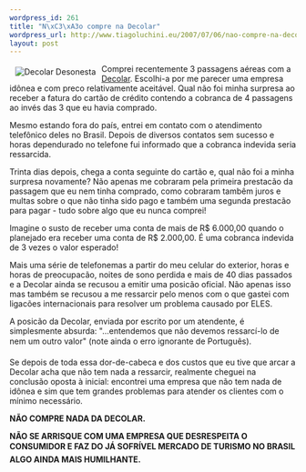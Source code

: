 ```yaml
--- 
wordpress_id: 261
title: "N\xC3\xA3o compre na Decolar"
wordpress_url: http://www.tiagoluchini.eu/2007/07/06/nao-compre-na-decolar/
layout: post
---
```

<img src="http://www.tiagoluchini.eu/wp-content/uploads/2007/07/logobr.gif" title="Decolar Desonesta" alt="Decolar Desonesta" align="left" hspace="10" vspace="5" />Comprei recentemente 3 passagens aéreas com a <a href="http://www.decolar.com.br" target="_blank">Decolar</a>. Escolhi-a por me parecer uma empresa idônea e com preco relativamente aceitável. Qual não foi minha surpresa ao receber a fatura do cartão de crédito contendo a cobranca de 4 passagens ao invés das 3 que eu havia comprado.

Mesmo estando fora do país, entrei em contato com o atendimento telefônico deles no Brasil. Depois de diversos contatos sem sucesso e horas dependurado no telefone fui informado que a cobranca indevida seria ressarcida.

Trinta dias depois, chega a conta seguinte do cartão e, qual não foi a minha surpresa novamente? Não apenas me cobraram pela primeira prestacão da passagem que eu nem tinha comprado, como cobraram tambêm juros e multas sobre o que não tinha sido pago e também uma segunda prestacão para pagar - tudo sobre algo que eu nunca comprei!

Imagine o susto de receber uma conta de mais de R$ 6.000,00 quando o planejado era receber uma conta de R$ 2.000,00. É uma cobranca indevida de 3 vezes o valor esperado!

Mais uma série de telefonemas a partir do meu celular do exterior, horas e horas de preocupacão, noites de sono perdida e mais de 40 dias passados e a Decolar ainda se recusou a emitir uma posicão oficial. Não apenas isso mas também se recusou a me ressarcir pelo menos com o que gastei com ligacões internacionais para resolver um problema causado por ELES.

A posicão da Decolar, enviada por escrito por um atendente, é simplesmente absurda: "...entendemos que não devemos ressarcí­-lo de nem um outro valor" (note ainda o erro ignorante de Português).

Se depois de toda essa dor-de-cabeca e dos custos que eu tive que arcar a Decolar acha que não tem nada a ressarcir, realmente cheguei na conclusão oposta à  inicial: encontrei uma empresa que não tem nada de idônea e sim que tem grandes problemas para atender os clientes com o mínimo necessário.

<strong>NÃO COMPRE NADA DA DECOLAR.</strong>

<strong>NÃO SE ARRISQUE COM UMA EMPRESA QUE DESRESPEITA O CONSUMIDOR E FAZ DO JÁ SOFRÍVEL MERCADO DE TURISMO NO BRASIL ALGO AINDA MAIS HUMILHANTE.</strong>
